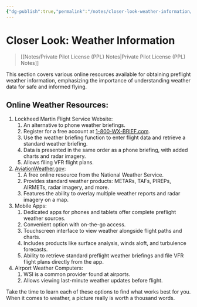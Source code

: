 ```yaml
---
{"dg-publish":true,"permalink":"/notes/closer-look-weather-information/","title":"Closer Look: Weather Information","tags":["aviation","classnotes","closer-look"]}
---
```



# Closer Look: Weather Information
> [[Notes/Private Pilot License (PPL) Notes\|Private Pilot License (PPL) Notes]]

This section covers various online resources available for obtaining preflight weather information, emphasizing the importance of understanding weather data for safe and informed flying.

## Online Weather Resources:

1. Lockheed Martin Flight Service Website:
    1. An alternative to phone weather briefings.
    2. Register for a free account at [1-800-WX-BRIEF.com](https://www.1800wxbrief.com/).
    3. Use the weather briefing function to enter flight data and retrieve a standard weather briefing.
    4. Data is presented in the same order as a phone briefing, with added charts and radar imagery.
    5. Allows filing VFR flight plans.
2. [AviationWeather.gov](https://www.aviationweather.gov/):
    1. A free online resource from the National Weather Service.
    2. Provides standard weather products: METARs, TAFs, PIREPs, AIRMETs, radar imagery, and more.
    3. Features the ability to overlay multiple weather reports and radar imagery on a map.
3. Mobile Apps:
    1. Dedicated apps for phones and tablets offer complete preflight weather sources.
    2. Convenient option with on-the-go access.
    3. Touchscreen interface to view weather alongside flight paths and charts.
    4. Includes products like surface analysis, winds aloft, and turbulence forecasts.
    5. Ability to retrieve standard preflight weather briefings and file VFR flight plans directly from the app.
4. Airport Weather Computers:
    1. WSI is a common provider found at airports.
    2. Allows viewing last-minute weather updates before flight.

Take the time to learn each of these options to find what works best for you. When it comes to weather, a picture really is worth a thousand words.